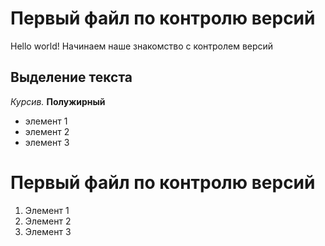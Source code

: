 # Первый файл по контролю версий

Hello world!
Начинаем наше знакомство с контролем версий
## Выделение текста

*Курсив.*
**Полужирный**
* элемент 1
* элемент 2
* элемент 3
# Первый файл по контролю версий
1. Элемент 1
2. Элемент 2
3. Элемент 3

